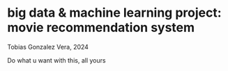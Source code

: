 # big data & machine learning project: movie recommendation system
Tobias Gonzalez Vera, 2024

Do what u want with this, all yours
